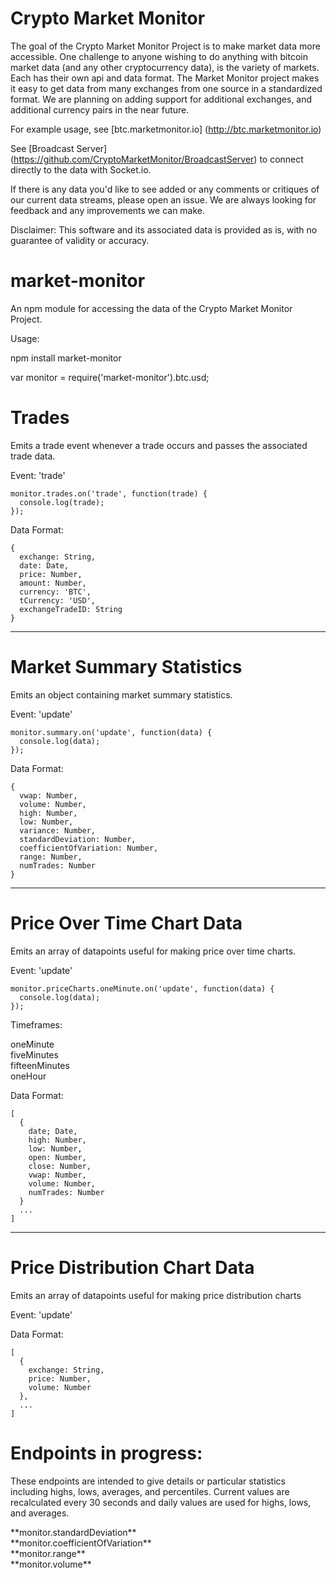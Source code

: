 Crypto Market Monitor
==============

The goal of the Crypto Market Monitor Project is to make market data more accessible.
One challenge to anyone wishing to do anything with bitcoin market data
 (and any other cryptocurrency data), 
is the variety of markets. Each has their own api and data format. The Market Monitor project
makes it easy to get data from many exchanges from one source in a 
standardized format. We are planning on adding support for additional exchanges, 
and additional currency pairs in the near future.

For example usage, see [btc.marketmonitor.io] (http://btc.marketmonitor.io)

See [Broadcast Server] (https://github.com/CryptoMarketMonitor/BroadcastServer) 
to connect directly to the data with Socket.io.

If there is any data you'd like to see added or any comments or critiques of our current
data streams, please open an issue. We are always looking for feedback and any improvements
we can make.

Disclaimer: This software and its associated data is provided as is, 
with no guarantee of validity or accuracy.

market-monitor
=============

An npm module for accessing the data of the Crypto Market Monitor Project.

Usage:

npm install market-monitor

var monitor = require('market-monitor').btc.usd;

Trades
=========
Emits a trade event whenever a trade occurs and passes the associated trade data.

Event: 'trade'

    monitor.trades.on('trade', function(trade) {
      console.log(trade);
    });

Data Format:

    {
      exchange: String,
      date: Date,
      price: Number,
      amount: Number,
      currency: 'BTC',
      tCurrency: 'USD',
      exchangeTradeID: String
    }

-----------

Market Summary Statistics
===============
Emits an object containing market summary statistics.

Event: 'update'

    monitor.summary.on('update', function(data) {
      console.log(data);
    });

Data Format:

    {
      vwap: Number,
      volume: Number,
      high: Number,
      low: Number,
      variance: Number,
      standardDeviation: Number,
      coefficientOfVariation: Number,
      range: Number,
      numTrades: Number
    }

----------

Price Over Time Chart Data
==================
Emits an array of datapoints useful for making price over time charts.

Event: 'update'
  
    monitor.priceCharts.oneMinute.on('update', function(data) {
      console.log(data);
    });


Timeframes:

oneMinute<br />
fiveMinutes<br />
fifteenMinutes<br />
oneHour<br />

Data Format:

    [
      {
        date; Date,
        high: Number,
        low: Number,
        open: Number,
        close: Number,
        vwap: Number,
        volume: Number,
        numTrades: Number
      }
      ...
    ]


----------

Price Distribution Chart Data
=================
Emits an array of datapoints useful for making price distribution charts

Event: 'update'

Data Format:

    [
      {
        exchange: String,
        price: Number,
        volume: Number
      },
      ...
    ]


Endpoints in progress:
==========

<p>These endpoints are intended to give details or particular statistics including 
highs, lows, averages, and percentiles. Current values are recalculated every 30
seconds and daily values are used for highs, lows, and averages.</p>
**monitor.standardDeviation**<br />
**monitor.coefficientOfVariation**<br />
**monitor.range**<br />
**monitor.volume**<br />









